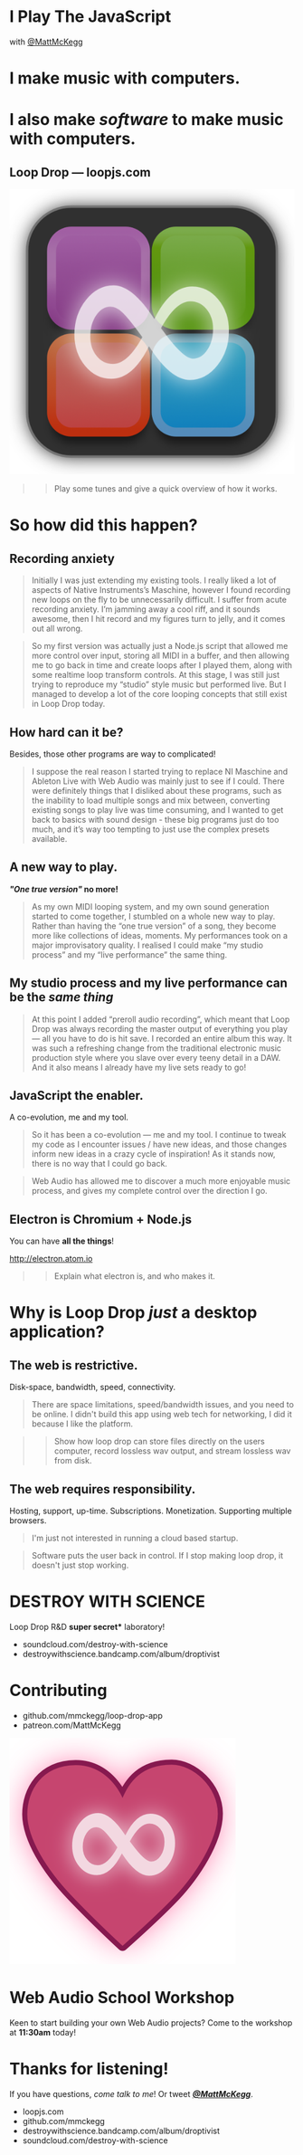 I Play The JavaScript
===

with [@MattMcKegg](https://twitter.com/MattMcKegg)

# I make **music** with **computers**.

# I also make **_software_** to make **music** with **computers**.

## **Loop Drop** — loopjs.com

![](logo.png)


>> Play some tunes and give a quick overview of how it works.

# So how did this happen?

## **Recording anxiety**

> Initially I was just extending my existing tools. I really liked a lot of aspects of Native Instruments’s Maschine, however I found recording new loops on the fly to be unnecessarily difficult. I suffer from acute recording anxiety. I’m jamming away a cool riff, and it sounds awesome, then I hit record and my figures turn to jelly, and it comes out all wrong.

> So my first version was actually just a Node.js script that allowed me more control over input, storing all MIDI in a buffer, and then allowing me to go back in time and create loops after I played them, along with some realtime loop transform controls. At this stage, I was still just trying to reproduce my “studio” style music but performed live. But I managed to develop a lot of the core looping concepts that still exist in Loop Drop today.

## **How hard can it be?**

Besides, those other programs are way to complicated!

> I suppose the real reason I started trying to replace NI Maschine and Ableton Live with Web Audio was mainly just to see if I could. There were definitely things that I disliked about these programs, such as the inability to load multiple songs and mix between, converting existing songs to play live was time consuming, and I wanted to get back to basics with sound design - these big programs just do too much, and it’s way too tempting to just use the complex presets available.

## **A new way to play.**

**_"One true version"_ no more!**

> As my own MIDI looping system, and my own sound generation started to come together, I stumbled on a whole new way to play. Rather than having the “one true version” of a song, they become more like collections of ideas, moments. My performances took on a major improvisatory quality. I realised I could make “my studio process” and my “live performance” the same thing.

## My **studio process** and my **live performance** can be the **_same thing_**

> At this point I added “preroll audio recording”, which meant that Loop Drop was always recording the master output of everything you play — all you have to do is hit save. I recorded an entire album this way. It was such a refreshing change from the traditional electronic music production style where you slave over every teeny detail in a DAW. And it also means I already have my live sets ready to go!

## JavaScript the **enabler**.

A co-evolution, me and my tool.

> So it has been a co-evolution — me and my tool. I continue to tweak my code as I encounter issues / have new ideas, and those changes inform new ideas in a crazy cycle of inspiration! As it stands now, there is no way that I could go back.

> Web Audio has allowed me to discover a much more enjoyable music process, and gives my complete control over the direction I go.

## Electron is **Chromium + Node.js**

You can have **all the things**!

http://electron.atom.io

>> Explain what electron is, and who makes it.

# Why is Loop Drop _just_ a **desktop** application?

## The web is **restrictive**.

Disk-space, bandwidth, speed, connectivity.

> There are space limitations, speed/bandwidth issues, and you need to be online. I didn't build this app using web tech for networking, I did it because I like the platform.

>> Show how loop drop can store files directly on the users computer, record lossless wav output, and stream lossless wav from disk.

## The web **requires responsibility**.

Hosting, support, up-time. Subscriptions. Monetization. Supporting multiple browsers.

> I'm just not interested in running a cloud based startup.

> Software puts the user back in control. If I stop making loop drop, it doesn't just stop working.

# DESTROY WITH SCIENCE

Loop Drop R&D **super secret\*** laboratory!

- soundcloud.com/destroy-with-science
- destroywithscience.bandcamp.com/album/droptivist

# Contributing

- github.com/mmckegg/loop-drop-app
- patreon.com/MattMcKegg

![](heart.png)

# **Web Audio School** Workshop

Keen to start building your own Web Audio projects? Come to the workshop at **11:30am** today!

# Thanks for listening!

If you have questions, _come talk to me_! Or tweet [**_@MattMcKegg_**](http://twitter.com/MattMcKegg).

- loopjs.com
- github.com/mmckegg
- destroywithscience.bandcamp.com/album/droptivist
- soundcloud.com/destroy-with-science
